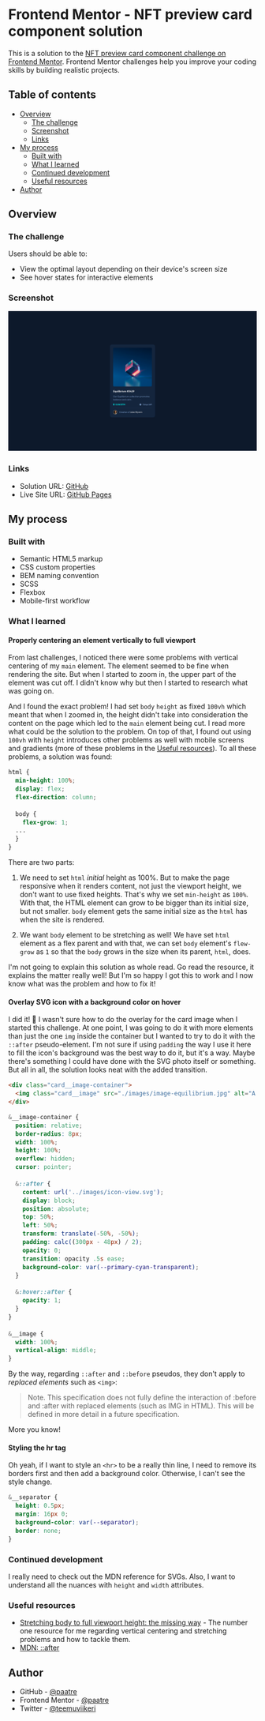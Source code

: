 # Frontend Mentor - NFT preview card component solution

This is a solution to the [NFT preview card component challenge on Frontend Mentor](https://www.frontendmentor.io/challenges/nft-preview-card-component-SbdUL_w0U). Frontend Mentor challenges help you improve your coding skills by building realistic projects.

## Table of contents

- [Overview](#overview)
  - [The challenge](#the-challenge)
  - [Screenshot](#screenshot)
  - [Links](#links)
- [My process](#my-process)
  - [Built with](#built-with)
  - [What I learned](#what-i-learned)
  - [Continued development](#continued-development)
  - [Useful resources](#useful-resources)
- [Author](#author)

## Overview

### The challenge

Users should be able to:

- View the optimal layout depending on their device's screen size
- See hover states for interactive elements

### Screenshot

![Screenshot of the page](./screenshot.jpg)

### Links

- Solution URL: [GitHub](https://github.com/paatre/nft-preview-card-component)
- Live Site URL: [GitHub Pages](https://paatre.github.io/nft-preview-card-component)

## My process

### Built with

- Semantic HTML5 markup
- CSS custom properties
- BEM naming convention
- SCSS
- Flexbox
- Mobile-first workflow

### What I learned

#### Properly centering an element vertically to full viewport

From last challenges, I noticed there were some problems with vertical centering of my `main` element. The element seemed to be fine when rendering the site. But when I started to zoom in, the upper part of the element was cut off. I didn't know why but then I started to research what was going on.

And I found the exact problem! I had set `body` `height` as fixed `100vh` which meant that when I zoomed in, the height didn't take into consideration the content on the page which led to the `main` element being cut. I read more what could be the solution to the problem. On top of that, I found out using `100vh` with `height` introduces other problems as well with mobile screens and gradients (more of these problems in the [Useful resources](#useful-resources)). To all these problems, a solution was found:

```scss
html {
  min-height: 100%;
  display: flex;
  flex-direction: column;

  body {
    flex-grow: 1;
  ...
  }
}
```

There are two parts:

1. We need to set `html` *initial* height as 100%. But to make the page responsive when it renders content, not just the viewport height, we don't want to use fixed heights. That's why we set `min-height` as `100%`. With that, the HTML element can grow to be bigger than its initial size, but not smaller. `body` element gets the same initial size as the `html` has when the site is rendered.

2. We want `body` element to be stretching as well! We have set `html` element as a flex parent and with that, we can set `body` element's `flew-grow` as `1` so that the `body` grows in the size when its parent, `html`, does.

I'm not going to explain this solution as whole read. Go read the resource, it explains the matter really well! But I'm so happy I got this to work and I now know what was the problem and how to fix it!

#### Overlay SVG icon with a background color on hover

I did it! 🎉 I wasn't sure how to do the overlay for the card image when I started this challenge. At one point, I was going to do it with more elements than just the one `img` inside the container but I wanted to try to do it with the `::after` pseudo-element. I'm not sure if using `padding` the way I use it here to fill the icon's background was the best way to do it, but it's a way. Maybe there's something I could have done with the SVG photo itself or something. But all in all, the solution looks neat with the added transition.

```html
<div class="card__image-container">
  <img class="card__image" src="./images/image-equilibrium.jpg" alt="A transparent cube standing on one corner">
</div>
```
```scss
&__image-container {
  position: relative;
  border-radius: 8px;
  width: 100%;
  height: 100%;
  overflow: hidden;
  cursor: pointer;

  &::after {
    content: url('../images/icon-view.svg');
    display: block;
    position: absolute;
    top: 50%;
    left: 50%;
    transform: translate(-50%, -50%);
    padding: calc((300px - 48px) / 2);
    opacity: 0;
    transition: opacity .5s ease;
    background-color: var(--primary-cyan-transparent);
  }

  &:hover::after {
    opacity: 1;
  }
}

&__image {
  width: 100%;
  vertical-align: middle;
}
```

By the way, regarding `::after` and `::before` pseudos, they don't apply to *replaced elements* such as `<img>`:

> Note. This specification does not fully define the interaction of :before and :after with replaced elements (such as IMG in HTML). This will be defined in more detail in a future specification.

More you know!

#### Styling the hr tag

Oh yeah, if I want to style an `<hr>` to be a really thin line, I need to remove its borders first and then add a background color. Otherwise, I can't see the style change.

```scss
&__separator {
  height: 0.5px;
  margin: 16px 0;
  background-color: var(--separator);
  border: none;
}
```

### Continued development

I really need to check out the MDN reference for SVGs. Also, I want to understand all the nuances with `height` and `width` attributes.

### Useful resources

- [Stretching body to full viewport height: the missing way](https://dev.to/fenok/stretching-body-to-full-viewport-height-the-missing-way-2ghd) - The number one resource for me regarding vertical centering and stretching problems and how to tackle them.
- [MDN: ::after](https://developer.mozilla.org/en-US/docs/Web/CSS/::after)

## Author

- GitHub - [@paatre](https://github.com/paatre/)
- Frontend Mentor - [@paatre](https://www.frontendmentor.io/profile/paatre)
- Twitter - [@teemuviikeri](https://twitter.com/TeemuViikeri)
